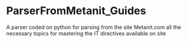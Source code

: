 # ParserFromMetanit_Guides
A parser coded on python for parsing from the site Metanit.com all the necessary topics for mastering the IT directives available on site
